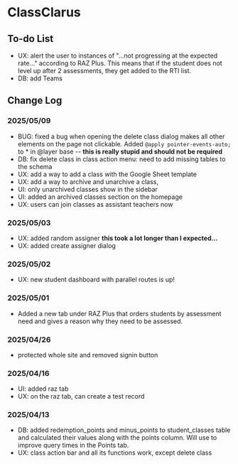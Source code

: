# ClassClarus

## To-do List

- UX: alert the user to instances of "...not progressing at the expected rate..." according to RAZ Plus. This means that if the student does not level up after 2 assessments, they get added to the RTI list.
- DB: add Teams

## Change Log

### 2025/05/09

- BUG: fixed a bug when opening the delete class dialog makes all other elements on the page not clickable. Added `@apply pointer-events-auto;` to \* in @layer base -- **this is really stupid and should not be required**
- DB: fix delete class in class action menu: need to add missing tables to the schema
- UX: add a way to add a class with the Google Sheet template
- UX: add a way to archive and unarchive a class,
- UI: only unarchived classes show in the sidebar
- UI: added an archived classes section on the homepage
- UX: users can join classes as assistant teachers now

### 2025/05/03

- UX: added random assigner **this took a lot longer than I expected...**
- UX: added create assigner dialog

### 2025/05/02

- UX: new student dashboard with parallel routes is up!

### 2025/05/01

- Added a new tab under RAZ Plus that orders students by assessment need and gives a reason why they need to be assessed.

### 2025/04/26

- protected whole site and removed signin button

### 2025/04/16

- UI: added raz tab
- UX: on the raz tab, can create a test record

### 2025/04/13

- DB: added redemption_points and minus_points to student_classes table and calculated their values along with the points column. Will use to improve query times in the Points tab.
- UX: class action bar and all its functions work, except delete class
